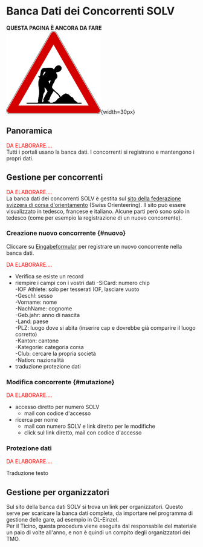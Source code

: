 # Banca Dati dei Concorrenti SOLV

**QUESTA PAGINA È ANCORA DA FARE**  
![Lavori in corso](../img/lavori_in_corso.png){width=30px}

## Panoramica

<span style="color:red">DA ELABORARE....</span>  
Tutti i portali usano la banca dati.
I concorrenti si registrano e mantengono i propri dati.

## Gestione per concorrenti

<span style="color:red">DA ELABORARE....</span>  
La banca dati dei concorrenti SOLV è gestita sul [sito della federazione svizzera di corsa d'orientamento](https://www.o-l.ch/cgi-bin/solvdb) (Swiss Orienteering).
Il sito può essere visualizzato in tedesco, francese e italiano. Alcune parti però sono solo in tedesco (come per esempio la registrazione di un nuovo concorrente).


### Creazione nuovo concorrente {#nuovo}

Cliccare su [Eingabeformular](https://www.o-l.ch/cgi-bin/solvdb?&competitor=newform) per registrare un nuovo concorrente nella banca dati.

<span style="color:red">DA ELABORARE....</span>  

- Verifica se esiste un record
- riempire i campi con i vostri dati
    -SiCard: numero chip  
    -IOF Athlete: solo per tesserati IOF, lasciare vuoto  
    -Geschl: sesso  
    -Vorname: nome  
    -NachName: cognome  
    -Geb.jahr: anno di nascita  
    -Land: paese  
    -PLZ: luogo dove si abita (inserire cap e dovrebbe già comparire il luogo corretto)  
    -Kanton: cantone  
    -Kategorie: categoria corsa  
    -Club: cercare la propria società  
    -Nation: nazionalità  
- traduzione protezione dati

### Modifica concorrente {#mutazione}

<span style="color:red">DA ELABORARE....</span>  

- accesso diretto per numero SOLV 
  - mail con codice d'accesso
- ricerca per nome
  - mail con numero SOLV e link diretto per le modifiche
  - click sul link diretto, mail con codice d'accesso

### Protezione dati

<span style="color:red">DA ELABORARE....</span>  

Traduzione testo

## Gestione per organizzatori

Sul sito della banca dati SOLV si trova un link per organizzatori. Questo serve per scaricare la banca dati completa, da importare nel programma di gestione delle gare, ad esempio in OL-Einzel.  
Per il Ticino, questa procedura viene eseguita dal responsabile del materiale un paio di volte all'anno, e non è quindi un compito degli organizzatori dei TMO.
